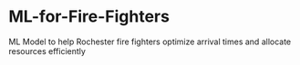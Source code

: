 # ML-for-Fire-Fighters
ML Model to help Rochester fire fighters optimize arrival times and allocate resources efficiently 
